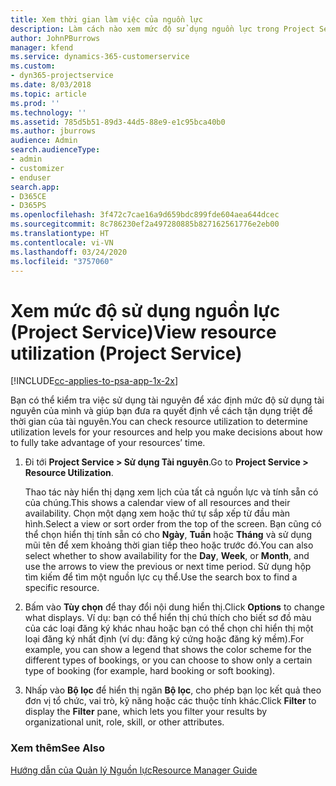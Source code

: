 ```yaml
---
title: Xem thời gian làm việc của nguồn lực
description: Làm cách nào xem mức độ sử dụng nguồn lực trong Project Service
author: JohnPBurrows
manager: kfend
ms.service: dynamics-365-customerservice
ms.custom:
- dyn365-projectservice
ms.date: 8/03/2018
ms.topic: article
ms.prod: ''
ms.technology: ''
ms.assetid: 785d5b51-89d3-44d5-88e9-e1c95bca40b0
ms.author: jburrows
audience: Admin
search.audienceType:
- admin
- customizer
- enduser
search.app:
- D365CE
- D365PS
ms.openlocfilehash: 3f472c7cae16a9d659bdc899fde604aea644dcec
ms.sourcegitcommit: 8c786230ef2a497280885b827162561776e2eb00
ms.translationtype: HT
ms.contentlocale: vi-VN
ms.lasthandoff: 03/24/2020
ms.locfileid: "3757060"
---
```

# <a name="view-resource-utilization-project-service"></a><span data-ttu-id="aaae2-103">Xem mức độ sử dụng nguồn lực (Project Service)</span><span class="sxs-lookup"><span data-stu-id="aaae2-103">View resource utilization (Project Service)</span></span>

[!INCLUDE[cc-applies-to-psa-app-1x-2x](../includes/cc-applies-to-psa-app-1x-2x.md)]

<span data-ttu-id="aaae2-104">Bạn có thể kiểm tra việc sử dụng tài nguyên để xác định mức độ sử dụng tài nguyên của mình và giúp bạn đưa ra quyết định về cách tận dụng triệt để thời gian của tài nguyên.</span><span class="sxs-lookup"><span data-stu-id="aaae2-104">You can check resource utilization to determine utilization levels for your resources and help you make decisions about how to fully take advantage of your resources’ time.</span></span>  
  
1. <span data-ttu-id="aaae2-105">Đi tới **Project Service > Sử dụng Tài nguyên**.</span><span class="sxs-lookup"><span data-stu-id="aaae2-105">Go to **Project Service > Resource Utilization**.</span></span> 

     <span data-ttu-id="aaae2-106">Thao tác này hiển thị dạng xem lịch của tất cả nguồn lực và tính sẵn có của chúng.</span><span class="sxs-lookup"><span data-stu-id="aaae2-106">This shows a calendar view of all resources and their availability.</span></span> <span data-ttu-id="aaae2-107">Chọn một dạng xem hoặc thứ tự sắp xếp từ đầu màn hình.</span><span class="sxs-lookup"><span data-stu-id="aaae2-107">Select a view or sort order from the top of the screen.</span></span> <span data-ttu-id="aaae2-108">Bạn cũng có thể chọn hiển thị tính sẵn có cho **Ngày**, **Tuần** hoặc **Tháng** và sử dụng mũi tên để xem khoảng thời gian tiếp theo hoặc trước đó.</span><span class="sxs-lookup"><span data-stu-id="aaae2-108">You can also select whether to show availability for the **Day**, **Week**, or **Month**, and use the arrows to view the previous or next time period.</span></span> <span data-ttu-id="aaae2-109">Sử dụng hộp tìm kiếm để tìm một nguồn lực cụ thể.</span><span class="sxs-lookup"><span data-stu-id="aaae2-109">Use the search box to find a specific resource.</span></span>      
  
2. <span data-ttu-id="aaae2-110">Bấm vào **Tùy chọn** để thay đổi nội dung hiển thị.</span><span class="sxs-lookup"><span data-stu-id="aaae2-110">Click **Options** to change what displays.</span></span> <span data-ttu-id="aaae2-111">Ví dụ: bạn có thể hiển thị chú thích cho biết sơ đồ màu của các loại đăng ký khác nhau hoặc bạn có thể chọn chỉ hiển thị một loại đăng ký nhất định (ví dụ: đăng ký cứng hoặc đăng ký mềm).</span><span class="sxs-lookup"><span data-stu-id="aaae2-111">For example, you can show a legend that shows the color scheme for the different types of bookings, or you can choose to show only a certain type of booking (for example, hard booking or soft booking).</span></span>  

3. <span data-ttu-id="aaae2-112">Nhấp vào **Bộ lọc** để hiển thị ngăn **Bộ lọc**, cho phép bạn lọc kết quả theo đơn vị tổ chức, vai trò, kỹ năng hoặc các thuộc tính khác.</span><span class="sxs-lookup"><span data-stu-id="aaae2-112">Click **Filter** to display the **Filter** pane, which lets you filter your results by organizational unit, role, skill, or other attributes.</span></span>  
  
### <a name="see-also"></a><span data-ttu-id="aaae2-113">Xem thêm</span><span class="sxs-lookup"><span data-stu-id="aaae2-113">See Also</span></span>  
 [<span data-ttu-id="aaae2-114">Hướng dẫn của Quản lý Nguồn lực</span><span class="sxs-lookup"><span data-stu-id="aaae2-114">Resource Manager Guide</span></span>](../project-service/resource-manager-guide.md)
